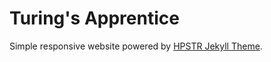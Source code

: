Turing's Apprentice
===================

Simple responsive website powered by [HPSTR Jekyll Theme](https://github.com/mmistakes/hpstr-jekyll-theme).
